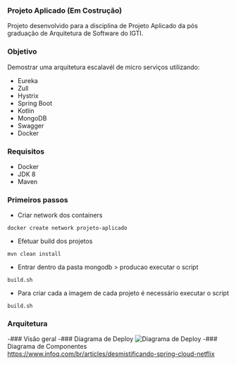 ### Projeto Aplicado (Em Costrução)

Projeto desenvolvido para a disciplina de Projeto Aplicado da pós graduação de Arquitetura de Software do IGTI. 

### Objetivo

Demostrar uma arquitetura escalavél de micro serviços utilizando:
- Eureka
- Zull
- Hystrix
- Spring Boot
- Kotlin
- MongoDB
- Swagger
- Docker

### Requisitos
 - Docker
 - JDK 8
 - Maven

### Primeiros passos
 - Criar network dos containers

```
docker create network projeto-aplicado
```

 - Efetuar build dos projetos
```
mvn clean install
```

- Entrar dentro da pasta mongodb > producao executar o script

```
build.sh
```

 - Para criar cada a imagem de cada projeto é necessário executar o script

```
build.sh
```
### Arquitetura
 -### Visão geral
 -### Diagrama de Deploy
![Diagrama de Deploy](https://github.com/dsamuel32/projeto-aplicado-arq-software/blob/master/documentos/deploy.jpg)
 -### Diagrama de Componentes
https://www.infoq.com/br/articles/desmistificando-spring-cloud-netflix
